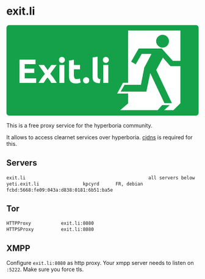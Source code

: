 exit.li
=======

![exit.li](/exit.png)

This is a free proxy service for the hyperboria community.

It allows to access clearnet services over hyperboria. [cjdns][1] is required for this.

[1]: https://github.com/cjdelisle/cjdns

Servers
-------

	exit.li                                             all servers below
    yeti.exit.li                kpcyrd      FR, debian  fcbd:5668:fe09:043a:d838:0181:6b51:ba5e

Tor
---

    HTTPProxy           exit.li:8080
    HTTPSProxy          exit.li:8080

XMPP
----

Configure `exit.li:8080` as http proxy. Your xmpp server needs to listen on `:5222`. Make sure you force tls.

